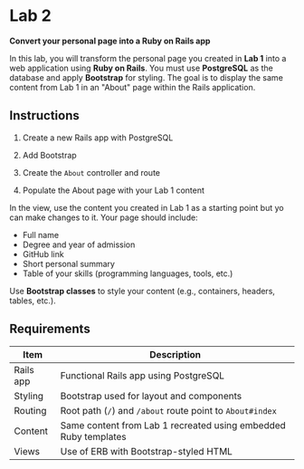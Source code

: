 # Lab 2  
**Convert your personal page into a Ruby on Rails app**

In this lab, you will transform the personal page you created in **Lab 1** into a web application using **Ruby on Rails**. You must use **PostgreSQL** as the database and apply **Bootstrap** for styling. The goal is to display the same content from Lab 1 in an "About" page within the Rails application.


##  Instructions

1. Create a new Rails app with PostgreSQL

2. Add Bootstrap

3. Create the `About` controller and route

4. Populate the About page with your Lab 1 content

In the view, use the content you created in Lab 1 as a starting point but yo can make changes to it. Your page should include:

- Full name  
- Degree and year of admission  
- GitHub link  
- Short personal summary  
- Table of your skills (programming languages, tools, etc.)

Use **Bootstrap classes** to style your content (e.g., containers, headers, tables, etc.).


##  Requirements

| Item        | Description                                                      |
|-------------|------------------------------------------------------------------|
| Rails app   | Functional Rails app using PostgreSQL                           |
| Styling     | Bootstrap used for layout and components                        |
| Routing     | Root path (`/`) and `/about` route point to `About#index`       |
| Content     | Same content from Lab 1 recreated using embedded Ruby templates |
| Views       | Use of ERB with Bootstrap-styled HTML                           |


